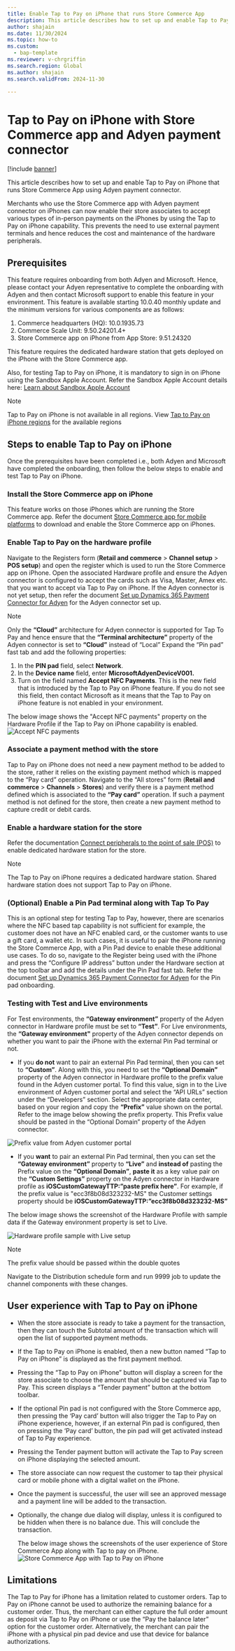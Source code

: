 ```yaml
---
title: Enable Tap to Pay on iPhone that runs Store Commerce App
description: This article describes how to set up and enable Tap to Pay on iPhone that runs Store Commerce App.
author: shajain
ms.date: 11/30/2024
ms.topic: how-to
ms.custom: 
  - bap-template
ms.reviewer: v-chrgriffin
ms.search.region: Global
ms.author: shajain
ms.search.validFrom: 2024-11-30

---
```


# Tap to Pay on iPhone with Store Commerce app and Adyen payment connector

[!include [banner](../includes/banner.md)]

This article describes how to set up and enable Tap to Pay on iPhone that runs Store Commerce App using Adyen payment connector.

Merchants who use the Store Commerce app with Adyen payment connector on iPhones can now enable their store associates to accept various types of in-person payments on the iPhones by using the Tap to Pay on iPhone capability. This prevents the need to use external payment terminals and hence reduces the cost and maintenance of the hardware peripherals.

## Prerequisites
This feature requires onboarding from both Adyen and Microsoft. Hence, please contact your Adyen representative to complete the onboarding with Adyen and then contact Microsoft support to enable this feature in your environment. 
This feature is available starting 10.0.40 monthly update and the minimum versions for various components are as follows:
1. Commerce headquarters (HQ): 10.0.1935.73
2. Commerce Scale Unit: 9.50.24201.4+
3. Store Commerce app on iPhone from App Store: 9.51.24320

This feature requires the dedicated hardware station that gets deployed on the iPhone with the Store Commerce app. 

Also, for testing Tap to Pay on iPhone, it is mandatory to sign in on iPhone using the Sandbox Apple Account. Refer the Sandbox Apple Account details here: [Learn about Sandbox Apple Account](https://developer.apple.com/help/app-store-connect/test-in-app-purchases/create-a-sandbox-apple-account/)

> [!NOTE]
> Tap to Pay on iPhone is not available in all regions. View [Tap to Pay on iPhone regions](https://developer.apple.com/tap-to-pay/regions/) for the available regions
## Steps to enable Tap to Pay on iPhone
Once the prerequisites have been completed i.e., both Adyen and Microsoft have completed the onboarding, then follow the below steps to enable and test Tap to Pay on iPhone.

### Install the Store Commerce app on iPhone
This feature works on those iPhones which are running the Store Commerce app. Refer the document [Store Commerce app for mobile platforms](https://learn.microsoft.com/en-us/dynamics365/commerce/dev-itpro/store-commerce-mobile#install-the-app) to download and enable the Store Commerce app on iPhones.

### Enable Tap to Pay on the hardware profile
Navigate to the Registers form (**Retail and commerce** > **Channel setup** > **POS setup**) and open the register which is used to run the Store Commerce app on iPhone. 
Open the associated Hardware profile and ensure the Adyen connector is configured to accept the cards such as Visa, Master, Amex etc. that you want to accept via Tap to Pay on iPhone. If the Adyen connector is not yet setup, then refer the document [Set up Dynamics 365 Payment Connector for Adyen](https://learn.microsoft.com/en-us/dynamics365/commerce/dev-itpro/adyen-connector-setup) for the Adyen connector set up.

> [!NOTE]
> Only the **“Cloud”** architecture for Adyen connector is supported for Tap To Pay and hence ensure that the **“Terminal architecture”** property of the Adyen connector is set to **“Cloud”** instead of “Local”
Expand the “Pin pad” fast tab and add the following properties:
1.	In the **PIN pad** field, select **Network**.
2.	In the **Device name** field, enter **MicrosoftAdyenDeviceV001.**
3.	Turn on the field named **Accept NFC Payments**. This is the new field that is introduced by the Tap to Pay on iPhone feature. If you do not see this field, then contact Microsoft as it means that the Tap to Pay on iPhone feature is not enabled in your environment.

The below image shows the "Accept NFC payments" property on the Hardware Profile if the Tap to Pay on iPhone capability is enabled.
![Accept NFC payments](../commerce/media/Accept_NFC_Payments.png "Accept NFC payments")


### Associate a payment method with the store
Tap to Pay on iPhone does not need a new payment method to be added to the store, rather it relies on the existing payment method which is mapped to the “Pay card” operation. Navigate to the “All stores” form (**Retail and commerce** > **Channels** > **Stores**) and verify there is a payment method defined which is associated to the **“Pay card”** operation. If such a payment method is not defined for the store, then create a new payment method to capture credit or debit cards.

### Enable a hardware station for the store
Refer the documentation [Connect peripherals to the point of sale (POS)](https://learn.microsoft.com/en-us/dynamics365/commerce/define-maintain-channel-clients-registers-hw-stations#store-commerce-app-with-connected-peripheral-devices) to enable dedicated hardware station for the store.

> [!NOTE]
> The Tap to Pay on iPhone requires a dedicated hardware station. Shared hardware station does not support Tap to Pay on iPhone.
### (Optional) Enable a Pin Pad terminal along with Tap To Pay
This is an optional step for testing Tap to Pay, however, there are scenarios where the NFC based tap capability is not sufficient for example, the customer does not have an NFC enabled card, or the customer wants to use a gift card, a wallet etc. In such cases, it is useful to pair the iPhone running the Store Commerce App, with a Pin Pad device to enable these additional use cases. To do so, navigate to the Register being used with the iPhone and press the “Configure IP address” button under the Hardware section at the top toolbar and add the details under the Pin Pad fast tab. Refer the document [Set up Dynamics 365 Payment Connector for Adyen](https://learn.microsoft.com/en-us/dynamics365/commerce/dev-itpro/adyen-connector-setup#onboard-and-configure-an-adyen-payment-terminal) for the Pin pad onboarding.

### Testing with Test and Live environments
For Test environments, the **“Gateway environment”** property of the Adyen connector in Hardware profile must be set to **“Test”**. 
For Live environments, the **“Gateway environment"** property of the Adyen connector depends on whether you want to pair the iPhone with the external Pin Pad terminal or not. 
- If you **do not** want to pair an external Pin Pad terminal, then you can set to **“Custom”**. Along with this, you need to set the **“Optional Domain”** property of the Adyen connector in Hardware profile to the prefix value found in the Adyen customer portal. To find this value, sign in to the Live environment of Adyen customer portal and select the “API URLs” section under the “Developers” section. Select the appropriate data center, based on your region and copy the **“Prefix”** value shown on the portal. Refer to the image below showing the prefix property. This Prefix value should be pasted in the “Optional Domain” property of the Adyen connector.

![Prefix value from Adyen customer portal](../commerce/media/Prefix.png "Prefix value from Adyen customer portal")

- If you **want** to pair an external Pin Pad terminal, then you can set the **“Gateway environment”** property to **“Live”** and **instead of** pasting the Prefix value on the **“Optional Domain”**, **paste it** as a key value pair on the **“Custom Settings”** property on the Adyen connector in Hardware profile as **iOSCustomGatewayTTP:”paste prefix here”**. For example, if the prefix value is "ecc3f8b08d323232-MS" the Customer settings property should be **iOSCustomGatewayTTP:”ecc3f8b08d323232-MS”**

The below image shows the screenshot of the Hardware Profile with sample data if the Gateway environment property is set to Live. 

![Hardware profile sample with Live setup](../commerce/media/sampleHWP.png "Hardware profile sample with Live setup")

> [!NOTE]
> The prefix value should be passed within the double quotes
 
Navigate to the Distribution schedule form and run 9999 job to update the channel components with these changes.

## User experience with Tap to Pay on iPhone
- When the store associate is ready to take a payment for the transaction, then they can touch the Subtotal amount of the transaction which will open the list of supported payment methods.
- If the Tap to Pay on iPhone is enabled, then a new button named “Tap to Pay on iPhone” is displayed as the first payment method.
- Pressing the “Tap to Pay on iPhone” button will display a screen for the store associate to choose the amount that should be captured via Tap to Pay. This screen displays a “Tender payment” button at the bottom toolbar.
- 	If the optional Pin pad is not configured with the Store Commerce app, then pressing the ‘Pay card’ button will also trigger the Tap to Pay on iPhone experience, however, if an external Pin pad is configured, then on pressing the ‘Pay card’ button, the pin pad will get activated instead of Tap to Pay experience.
- Pressing the Tender payment button will activate the Tap to Pay screen on iPhone displaying the selected amount.
- The store associate can now request the customer to tap their physical card or mobile phone with a digital wallet on the iPhone.
- Once the payment is successful, the user will see an approved message and a payment line will be added to the transaction.
- Optionally, the change due dialog will display, unless it is configured to be hidden when there is no balance due. This will conclude the transaction.

  The below image shows the screenshots of the user experience of Store Commerce App along with Tap to pay on iPhone.
  ![Store Commerce App with Tap to Pay on iPhone](../commerce/media/TTP_ux.png "Store Commerce App with Tap to Pay on iPhone")

## Limitations
The Tap to Pay for iPhone has a limitation related to customer orders. Tap to Pay on iPhone cannot be used to authorize the remaining balance for a customer order. Thus, the merchant can either capture the full order amount as deposit via Tap to Pay on iPhone or use the “Pay the balance later” option for the customer order. Alternatively, the merchant can pair the iPhone with a physical pin pad device and use that device for balance authorizations. 